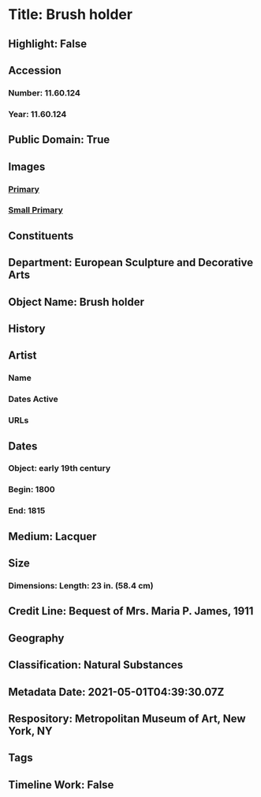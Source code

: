 # Title: Brush holder
## Highlight: False
## Accession
### Number: 11.60.124
### Year: 11.60.124
## Public Domain: True
## Images
### [Primary](https://images.metmuseum.org/CRDImages/es/original/DP-13853-011.jpg)
### [Small Primary](https://images.metmuseum.org/CRDImages/es/web-large/DP-13853-011.jpg)
## Constituents
## Department: European Sculpture and Decorative Arts
## Object Name: Brush holder
## History
## Artist
### Name
### Dates Active
### URLs
## Dates
### Object: early 19th century
### Begin: 1800
### End: 1815
## Medium: Lacquer
## Size
### Dimensions: Length: 23 in. (58.4 cm)
## Credit Line: Bequest of Mrs. Maria P. James, 1911
## Geography
## Classification: Natural Substances
## Metadata Date: 2021-05-01T04:39:30.07Z
## Respository: Metropolitan Museum of Art, New York, NY
## Tags
## Timeline Work: False